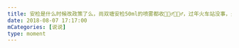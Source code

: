 ```yaml
---
title: 安检是什么时候改政策了么，尚双塘安检50ml的喷雾都收🤷🏻‍♂️🤷🏻‍♂️，过年火车站没事，火车站地铁站也没事，我一瓶新的还没用过就收了🙂🙂
date: 2018-08-07 17:17:00
mCategories: [说说]
type: moment
---
```


